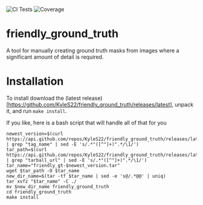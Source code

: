 ![CI Tests](https://github.com/KyleS22/friendly_ground_truth/workflows/CI%20Tests/badge.svg)
![Coverage](https://github.com/KyleS22/friendly_ground_truth/workflows/Coverage/badge.svg)

# friendly_ground_truth
A tool for manually creating ground truth masks from images where a significant amount of detail is required.

# Installation
To install download the (latest release)[https://github.com/KyleS22/friendly_ground_truth/releases/latest], unpack it, and run `make install`.

If you like, here is a bash script that will handle all of that for you

```
newest_version=$(curl https://api.github.com/repos/KyleS22/friendly_ground_truth/releases/latest | grep "tag_name" | sed -E 's/.*"([^"]+)".*/\1/')
tar_path=$(curl https://api.github.com/repos/KyleS22/friendly_ground_truth/releases/latest | grep "tarball_url" | sed -E 's/.*"([^"]+)".*/\1/')
tar_name="friendly_gt-$newest_version.tar"
wget $tar_path -O $tar_name
new_dir_name=$(tar -tf $tar_name | sed -e 's@/.*@@' | uniq)
tar xvfz "$tar_name" -C ./
mv $new_dir_name friendly_ground_truth
cd friendly_ground_truth
make install
```

